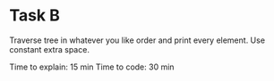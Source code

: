 # Task B

Traverse tree in whatever you like order and print every element. Use constant extra space.

Time to explain: 15 min
Time to code: 30 min